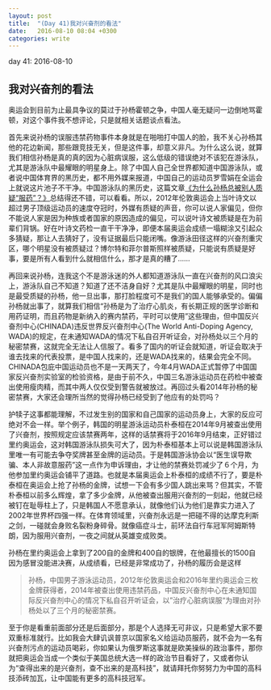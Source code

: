 ```yaml
---
layout: post
title:  "(Day 41)我对兴奋剂的看法"
date:   2016-08-10 08:04 +0300
categories: write
---
```


day 41: 2016-08-10

我对兴奋剂的看法
-

奥运会到目前为止最具争议的莫过于孙杨霍顿之争，中国人毫无疑问一边倒地骂霍顿，对这个事件我不想评论，只是就相关话题谈点看法。

首先来说孙杨的误服违禁药物事件本身就是在啪啪打中国人的脸，我不关心孙杨其他的花边新闻，那些跟竞技无关，但是这件事，却意义非凡。为什么这么说，就算我们相信孙杨是真的真的因为心脏病误服，这么低级的错误绝对不该犯在游泳队，尤其是游泳队中最耀眼的明星身上。除了中国人自己全世界都知道中国游泳队，或者说中国体育界的黑历史，都不用外媒来报道，中国自己的运动员罗雪娟在全运会上就说这片池子不干净。中国游泳队的黑历史，这篇文章[《为什么孙杨总被别人质疑“服药”？》](https://mp.weixin.qq.com/s?__biz=MzIzOTA3NTA5Mg==&mid=2652435748&idx=3&sn=e6a09326fb46ced5e6b446642dcaa38a)总结得还不错，可以看看。所以，2012年伦敦奥运会上当叶诗文以超过男子顶级运动员的速度夺冠时，外媒有质疑的声音，你可以说人家偏见，但你不能说人家是因为种族或者国家的原因造成的偏见，可以说叶诗文被质疑是在为前辈们背锅。好在叶诗文药检一直干干净净，即便本届奥运会成绩一塌糊涂又引起众多猜疑，那让人去猜好了，没有证据最后只能闭嘴。像游泳田径这样的兴奋剂重灾区，哪个明星没有被质疑过？博尔特和菲尔普斯照样被质疑，只能说有质疑是好事，要是所有人看到什么就相信什么，那才是真的糟了……

再回来说孙杨，连我这个不是游泳迷的外人都知道游泳队一直在兴奋剂的风口浪尖上，游泳队自己不知道？知道了还不洁身自好？尤其是队中最耀眼的明星，同时也是最受质疑的孙杨，他一旦出事，那打脸程度可不是我们的国人能够承受的。偏偏孙杨就出事了，就算我们相信“孙杨是为了治疗心肌炎，有长期正规的医学诊断和用药证明，而且药物是新纳入的赛内禁药，平时可以使用”这些理由，但中国反兴奋剂中心(CHINADA)违反世界反兴奋剂中心(The World Anti-Doping Agency, WADA)的规定，在未通知WADA的情况下私自召开听证会，对孙杨处以三个月的秘密禁赛，这就完全无法让人信服了。看多了国内的听证会就知道，听证会取决于谁去找来的代表投票，是中国人找来的，还是WADA找来的，结果会完全不同。CHINADA包庇中国运动员也不是一天两天了，今年4月WADA正式暂停了中国国家反兴奋剂实验室的检验资格，是由于前不久，中国三名游泳运动员在药检中被查出使用瘦肉精，而其中两人仅仅受到警告就被放过。再回过头看2014年孙杨的秘密禁赛，大家还会理所当然的觉得孙杨已经受到了他应有的处罚吗？

护犊子这事都能理解，不过发生别的国家和自己国家的运动员身上，大家的反应可绝对不会一样。举个例子，韩国的明星游泳运动员朴泰桓在2014年9月被查出使用了兴奋剂，按照规定应该禁赛两年，这样的话禁赛将于2016年9月结束，正好错过里约奥运会，这对韩国游泳队损失可大了，因为朴泰桓基本上可以说是韩国游泳队里唯一有可能去争夺奖牌甚至金牌的运动员。于是韩国游泳协会以“医生误导欺骗、本人非故意服药”这一点作为申诉理由，才让他的禁赛处罚减少了６个月，为他参加里约奥运会铺平了道路。也就是本届奥运会上朴泰桓的成绩不行了，要是朴泰桓在奥运会上抢了孙杨的金牌，试想一下会有多少国人跳出来骂？但其实，不管朴泰桓以前多么辉煌，拿了多少金牌，从他被查出服用兴奋剂的一刻起，他就已经被钉在耻辱柱上了，只是韩国人不愿意承认，就像他们认为他们是靠实力进入了2002年世界杯四强一样。在体育领域里，兴奋剂永远是一把碰不得的达摩克利斯之剑，一碰就会身败名裂粉身碎骨。就像癌症斗士，前环法自行车冠军阿姆斯特朗，因为服用兴奋剂，一夜之间就从英雄变成败类。

孙杨在里约奥运会上拿到了200自的金牌和400自的银牌，在他最擅长的1500自因为感冒没能进决赛，从成绩看，已经是非常成功了，孙杨的履历会是这样

>孙杨，中国男子游泳运动员，2012年伦敦奥运会和2016年里约奥运会三枚金牌获得者，2014年被查出使用违禁药品，中国反兴奋剂中心在未通知国际反兴奋剂中心的情况下私自召开听证会，以”治疗心脏病误服“为理由对孙杨处以了三个月的秘密禁赛。

至于你是看重前面部分还是后面部分，那是个人选择无可非议，只是希望大家不要双重标准就行。比如我会大肆讥讽普京以国家名义给运动员服药，就不会为一名有兴奋剂污点的运动员喝彩，你如果认为俄罗斯这事就是欧美操纵的政治事件，那你就把奥运会当成一个类似于美国总统大选一样的政治节目看好了，又或者你认为“查得出来的是兴奋剂，查不出来的是高科技”，就请拜托你努努力为中国的高科技添砖加瓦，让中国能有更多的高科技冠军。



<!--end-->
